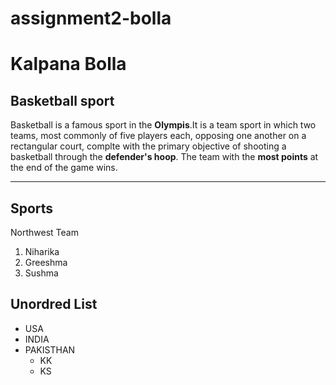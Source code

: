 # assignment2-bolla
# Kalpana Bolla
## Basketball sport
Basketball is a famous sport in the **Olympis**.It is a team sport in which two teams, most commonly of five players each, opposing one another on a rectangular court, complte with the primary objective of shooting a basketball through the **defender's hoop**. The team with the **most points** at the end of the game wins.

---
## Sports
Northwest Team
1. Niharika
2. Greeshma
3. Sushma

## Unordred List
* USA
* INDIA
* PAKISTHAN
    * KK
    * KS

